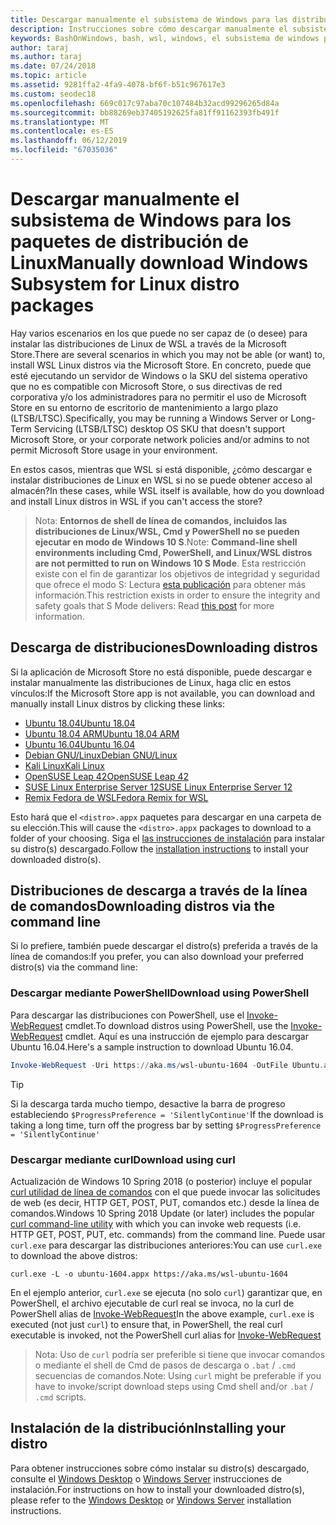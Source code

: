 ```yaml
---
title: Descargar manualmente el subsistema de Windows para las distribuciones de Linux (WSL)
description: Instrucciones sobre cómo descargar manualmente el subsistema de Windows para las distribuciones de Linux.
keywords: BashOnWindows, bash, wsl, windows, el subsistema de windows para linux, WSL, subsistema de windows, distribución, ubuntu, openSUSE, SLES, debian, kali
author: taraj
ms.author: taraj
ms.date: 07/24/2018
ms.topic: article
ms.assetid: 9281ffa2-4fa9-4078-bf6f-b51c967617e3
ms.custom: seodec18
ms.openlocfilehash: 669c017c97aba70c107484b32acd99296265d84a
ms.sourcegitcommit: bb88269eb37405192625fa81ff91162393fb491f
ms.translationtype: MT
ms.contentlocale: es-ES
ms.lasthandoff: 06/12/2019
ms.locfileid: "67035036"
---
```

# <a name="manually-download-windows-subsystem-for-linux-distro-packages"></a><span data-ttu-id="73182-104">Descargar manualmente el subsistema de Windows para los paquetes de distribución de Linux</span><span class="sxs-lookup"><span data-stu-id="73182-104">Manually download Windows Subsystem for Linux distro packages</span></span>

<span data-ttu-id="73182-105">Hay varios escenarios en los que puede no ser capaz de (o desee) para instalar las distribuciones de Linux de WSL a través de la Microsoft Store.</span><span class="sxs-lookup"><span data-stu-id="73182-105">There are several scenarios in which you may not be able (or want) to, install WSL Linux distros via the Microsoft Store.</span></span> <span data-ttu-id="73182-106">En concreto, puede que esté ejecutando un servidor de Windows o la SKU del sistema operativo que no es compatible con Microsoft Store, o sus directivas de red corporativa y/o los administradores para no permitir el uso de Microsoft Store en su entorno de escritorio de mantenimiento a largo plazo (LTSB/LTSC).</span><span class="sxs-lookup"><span data-stu-id="73182-106">Specifically, you may be running a Windows Server or Long-Term Servicing (LTSB/LTSC) desktop OS SKU that doesn't support Microsoft Store, or your corporate network policies and/or admins to not permit Microsoft Store usage in your environment.</span></span>

<span data-ttu-id="73182-107">En estos casos, mientras que WSL sí está disponible, ¿cómo descargar e instalar distribuciones de Linux en WSL si no se puede obtener acceso al almacén?</span><span class="sxs-lookup"><span data-stu-id="73182-107">In these cases, while WSL itself is available, how do you download and install Linux distros in WSL if you can't access the store?</span></span>

> <span data-ttu-id="73182-108">Nota: **Entornos de shell de línea de comandos, incluidos las distribuciones de Linux/WSL, Cmd y PowerShell no se pueden ejecutar en modo de Windows 10 S**.</span><span class="sxs-lookup"><span data-stu-id="73182-108">Note: **Command-line shell environments including Cmd, PowerShell, and Linux/WSL distros are not permitted to run on Windows 10 S Mode**.</span></span> <span data-ttu-id="73182-109">Esta restricción existe con el fin de garantizar los objetivos de integridad y seguridad que ofrece el modo S: Lectura [esta publicación](https://blogs.msdn.microsoft.com/commandline/2017/05/18/will-linux-distros-run-on-windows-10-s/) para obtener más información.</span><span class="sxs-lookup"><span data-stu-id="73182-109">This restriction exists in order to ensure the integrity and safety goals that S Mode delivers: Read [this post](https://blogs.msdn.microsoft.com/commandline/2017/05/18/will-linux-distros-run-on-windows-10-s/) for more information.</span></span>

## <a name="downloading-distros"></a><span data-ttu-id="73182-110">Descarga de distribuciones</span><span class="sxs-lookup"><span data-stu-id="73182-110">Downloading distros</span></span>

<span data-ttu-id="73182-111">Si la aplicación de Microsoft Store no está disponible, puede descargar e instalar manualmente las distribuciones de Linux, haga clic en estos vínculos:</span><span class="sxs-lookup"><span data-stu-id="73182-111">If the Microsoft Store app is not available, you can download and manually install Linux distros by clicking these links:</span></span>
* [<span data-ttu-id="73182-112">Ubuntu 18.04</span><span class="sxs-lookup"><span data-stu-id="73182-112">Ubuntu 18.04</span></span>](https://aka.ms/wsl-ubuntu-1804)
* [<span data-ttu-id="73182-113">Ubuntu 18.04 ARM</span><span class="sxs-lookup"><span data-stu-id="73182-113">Ubuntu 18.04 ARM</span></span>](https://aka.ms/wsl-ubuntu-1804-arm)
* [<span data-ttu-id="73182-114">Ubuntu 16.04</span><span class="sxs-lookup"><span data-stu-id="73182-114">Ubuntu 16.04</span></span>](https://aka.ms/wsl-ubuntu-1604)
* [<span data-ttu-id="73182-115">Debian GNU/Linux</span><span class="sxs-lookup"><span data-stu-id="73182-115">Debian GNU/Linux</span></span>](https://aka.ms/wsl-debian-gnulinux)
* [<span data-ttu-id="73182-116">Kali Linux</span><span class="sxs-lookup"><span data-stu-id="73182-116">Kali Linux</span></span>](https://aka.ms/wsl-kali-linux)
* [<span data-ttu-id="73182-117">OpenSUSE Leap 42</span><span class="sxs-lookup"><span data-stu-id="73182-117">OpenSUSE Leap 42</span></span>](https://aka.ms/wsl-opensuse-42)
* [<span data-ttu-id="73182-118">SUSE Linux Enterprise Server 12</span><span class="sxs-lookup"><span data-stu-id="73182-118">SUSE Linux Enterprise Server 12</span></span>](https://aka.ms/wsl-sles-12)
* [<span data-ttu-id="73182-119">Remix Fedora de WSL</span><span class="sxs-lookup"><span data-stu-id="73182-119">Fedora Remix for WSL</span></span>](https://github.com/WhitewaterFoundry/WSLFedoraRemix/releases/)

<span data-ttu-id="73182-120">Esto hará que el `<distro>.appx` paquetes para descargar en una carpeta de su elección.</span><span class="sxs-lookup"><span data-stu-id="73182-120">This will cause the `<distro>.appx` packages to download to a folder of your choosing.</span></span> <span data-ttu-id="73182-121">Siga el [las instrucciones de instalación](#installing-your-distro) para instalar su distro(s) descargado.</span><span class="sxs-lookup"><span data-stu-id="73182-121">Follow the [installation instructions](#installing-your-distro) to install your downloaded distro(s).</span></span>

## <a name="downloading-distros-via-the-command-line"></a><span data-ttu-id="73182-122">Distribuciones de descarga a través de la línea de comandos</span><span class="sxs-lookup"><span data-stu-id="73182-122">Downloading distros via the command line</span></span>
<span data-ttu-id="73182-123">Si lo prefiere, también puede descargar el distro(s) preferida a través de la línea de comandos:</span><span class="sxs-lookup"><span data-stu-id="73182-123">If you prefer, you can also download your preferred distro(s) via the command line:</span></span>

 ### <a name="download-using-powershell"></a><span data-ttu-id="73182-124">Descargar mediante PowerShell</span><span class="sxs-lookup"><span data-stu-id="73182-124">Download using PowerShell</span></span>
 <span data-ttu-id="73182-125">Para descargar las distribuciones con PowerShell, use el [Invoke-WebRequest](https://msdn.microsoft.com/powershell/reference/5.1/microsoft.powershell.utility/invoke-webrequest) cmdlet.</span><span class="sxs-lookup"><span data-stu-id="73182-125">To download distros using PowerShell, use the [Invoke-WebRequest](https://msdn.microsoft.com/powershell/reference/5.1/microsoft.powershell.utility/invoke-webrequest) cmdlet.</span></span> <span data-ttu-id="73182-126">Aquí es una instrucción de ejemplo para descargar Ubuntu 16.04.</span><span class="sxs-lookup"><span data-stu-id="73182-126">Here's a sample instruction to download Ubuntu 16.04.</span></span>

```powershell
Invoke-WebRequest -Uri https://aka.ms/wsl-ubuntu-1604 -OutFile Ubuntu.appx -UseBasicParsing
```

> [!TIP]
> <span data-ttu-id="73182-127">Si la descarga tarda mucho tiempo, desactive la barra de progreso estableciendo `$ProgressPreference = 'SilentlyContinue'`</span><span class="sxs-lookup"><span data-stu-id="73182-127">If the download is taking a long time, turn off the progress bar by setting `$ProgressPreference = 'SilentlyContinue'`</span></span>

### <a name="download-using-curl"></a><span data-ttu-id="73182-128">Descargar mediante curl</span><span class="sxs-lookup"><span data-stu-id="73182-128">Download using curl</span></span>
<span data-ttu-id="73182-129">Actualización de Windows 10 Spring 2018 (o posterior) incluye el popular [curl utilidad de línea de comandos](https://curl.haxx.se/) con el que puede invocar las solicitudes de web (es decir, HTTP GET, POST, PUT, comandos etc.) desde la línea de comandos.</span><span class="sxs-lookup"><span data-stu-id="73182-129">Windows 10 Spring 2018 Update (or later) includes the popular [curl command-line utility](https://curl.haxx.se/) with which you can invoke web requests (i.e. HTTP GET, POST, PUT, etc. commands) from the command line.</span></span> <span data-ttu-id="73182-130">Puede usar `curl.exe` para descargar las distribuciones anteriores:</span><span class="sxs-lookup"><span data-stu-id="73182-130">You can use `curl.exe` to download the above distros:</span></span>

```console
curl.exe -L -o ubuntu-1604.appx https://aka.ms/wsl-ubuntu-1604
```

<span data-ttu-id="73182-131">En el ejemplo anterior, `curl.exe` se ejecuta (no solo `curl`) garantizar que, en PowerShell, el archivo ejecutable de curl real se invoca, no la curl de PowerShell alias de [Invoke-WebRequest](https://docs.microsoft.com/en-us/powershell/module/microsoft.powershell.utility/invoke-webrequest?view=powershell-6)</span><span class="sxs-lookup"><span data-stu-id="73182-131">In the above example, `curl.exe` is executed (not just `curl`) to ensure that, in PowerShell, the real curl executable is invoked, not the PowerShell curl alias for [Invoke-WebRequest](https://docs.microsoft.com/en-us/powershell/module/microsoft.powershell.utility/invoke-webrequest?view=powershell-6)</span></span>

> <span data-ttu-id="73182-132">Nota: Uso de `curl` podría ser preferible si tiene que invocar comandos o mediante el shell de Cmd de pasos de descarga o `.bat`  /  `.cmd` secuencias de comandos.</span><span class="sxs-lookup"><span data-stu-id="73182-132">Note: Using `curl` might be preferable if you have to invoke/script download steps using Cmd shell and/or `.bat` / `.cmd` scripts.</span></span>

## <a name="installing-your-distro"></a><span data-ttu-id="73182-133">Instalación de la distribución</span><span class="sxs-lookup"><span data-stu-id="73182-133">Installing your distro</span></span>
<span data-ttu-id="73182-134">Para obtener instrucciones sobre cómo instalar su distro(s) descargado, consulte el [Windows Desktop](install-win10.md) o [Windows Server](install-on-server.md) instrucciones de instalación.</span><span class="sxs-lookup"><span data-stu-id="73182-134">For instructions on how to install your downloaded distro(s), please refer to the [Windows Desktop](install-win10.md) or [Windows Server](install-on-server.md) installation instructions.</span></span>

